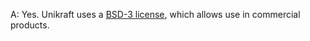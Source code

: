 A: Yes. Unikraft uses a [BSD-3 license](https://opensource.org/licenses/BSD-3-Clause), which allows use in commercial products.


